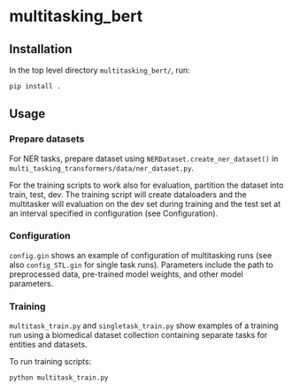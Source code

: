 # multitasking_bert

## Installation

In the top level directory `multitasking_bert/`, run:

```bash
pip install .
```

## Usage

### Prepare datasets

For NER tasks, prepare dataset using `NERDataset.create_ner_dataset()`
in `multi_tasking_transformers/data/ner_dataset.py`.

For the training scripts to work also for evaluation, partition the dataset into train, test, dev. The training script
will create dataloaders and the multitasker will evaluation on the dev set during training and the test set at an
interval specified in configuration (see Configuration).

### Configuration

`config.gin` shows an example of configuration of multitasking runs (see also `config_STL.gin` for single task runs).
Parameters include the path to preprocessed data, pre-trained model weights, and other model parameters.

### Training

`multitask_train.py` and `singletask_train.py` show examples of a training run using a biomedical dataset collection
containing separate tasks for entities and datasets.

To run training scripts:

`python multitask_train.py`



